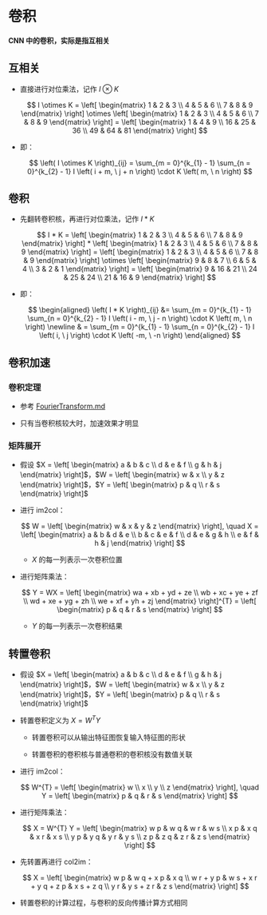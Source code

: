 # 卷积

#### $\mathrm{CNN}$ 中的卷积，实际是指互相关

## 互相关

- 直接进行对位乘法，记作 $I \otimes K$

  $$
  I \otimes K = \left[ \begin{matrix} 1 & 2 & 3 \\ 4 & 5 & 6 \\ 7 & 8 & 9 \end{matrix} \right] \otimes \left[ \begin{matrix} 1 & 2 & 3 \\ 4 & 5 & 6 \\ 7 & 8 & 9 \end{matrix} \right] = \left[ \begin{matrix} 1 & 4 & 9 \\ 16 & 25 & 36 \\ 49 & 64 & 81 \end{matrix} \right]
  $$

- 即：

  $$
  \left( I \otimes K \right)_{ij} = \sum_{m = 0}^{k_{1} - 1} \sum_{n = 0}^{k_{2} - 1} I \left( i + m, \ j + n \right) \cdot K \left( m, \ n \right)
  $$

## 卷积

- 先翻转卷积核，再进行对位乘法，记作 $I * K$

  $$
  I * K = \left[ \begin{matrix} 1 & 2 & 3 \\ 4 & 5 & 6 \\ 7 & 8 & 9 \end{matrix} \right] * \left[ \begin{matrix} 1 & 2 & 3 \\ 4 & 5 & 6 \\ 7 & 8 & 9 \end{matrix} \right] = \left[ \begin{matrix} 1 & 2 & 3 \\ 4 & 5 & 6 \\ 7 & 8 & 9 \end{matrix} \right] \otimes \left[ \begin{matrix} 9 & 8 & 7 \\ 6 & 5 & 4 \\ 3 & 2 & 1 \end{matrix} \right] = \left[ \begin{matrix} 9 & 16 & 21 \\ 24 & 25 & 24 \\ 21 & 16 & 9 \end{matrix} \right]
  $$

- 即：

  $$
  \begin{aligned}
  \left( I * K \right)_{ij} &= \sum_{m = 0}^{k_{1} - 1} \sum_{n = 0}^{k_{2} - 1} I \left( i - m, \ j - n \right) \cdot K \left( m, \ n \right) \newline
  & = \sum_{m = 0}^{k_{1} - 1} \sum_{n = 0}^{k_{2} - 1} I \left( i, \ j \right) \cdot K \left( -m, \ -n \right)
  \end{aligned}
  $$

## 卷积加速

### 卷积定理

- 参考 [$\mathrm{FourierTransform.md}$](../basic/FourierTransform.md)

- 只有当卷积核较大时，加速效果才明显

### 矩阵展开

- 假设 $X = \left[ \begin{matrix} a & b & c \\ d & e & f \\ g & h & j \end{matrix} \right]$，$W = \left[ \begin{matrix} w & x \\ y & z \end{matrix} \right]$，$Y = \left[ \begin{matrix} p & q \\ r & s \end{matrix} \right]$

- 进行 $\mathrm{im2col}$：

  $$
  W = \left[ \begin{matrix} w & x & y & z \end{matrix} \right], \quad X = \left[ \begin{matrix} a & b & d & e \\ b & c & e & f \\ d & e & g & h \\ e & f & h & j \end{matrix} \right]
  $$

  - $X$ 的每一列表示一次卷积位置

- 进行矩阵乘法：

  $$
  Y = WX = \left[ \begin{matrix} wa + xb + yd + ze \\ wb + xc + ye + zf \\ wd + xe + yg + zh \\ we + xf + yh + zj \end{matrix} \right]^{T} = \left[ \begin{matrix} p & q & r & s \end{matrix} \right]
  $$

  - $Y$ 的每一列表示一次卷积结果

## 转置卷积

- 假设 $X = \left[ \begin{matrix} a & b & c \\ d & e & f \\ g & h & j \end{matrix} \right]$，$W = \left[ \begin{matrix} w & x \\ y & z \end{matrix} \right]$，$Y = \left[ \begin{matrix} p & q \\ r & s \end{matrix} \right]$

- 转置卷积定义为 $X = W^{T} Y$

  - 转置卷积可以从输出特征图恢复输入特征图的形状

  - 转置卷积的卷积核与普通卷积的卷积核没有数值关联

- 进行 $\mathrm{im2col}$：

  $$
  W^{T} = \left[ \begin{matrix} w \\ x \\ y \\ z \end{matrix} \right], \quad Y = \left[ \begin{matrix} p & q & r & s \end{matrix} \right]
  $$

- 进行矩阵乘法：

  $$
  X = W^{T} Y = \left[ \begin{matrix} w p & w q & w r & w s \\ x p & x q & x r & x s \\ y p & y q & y r & y s \\ z p & z q & z r & z s \end{matrix} \right]
  $$

- 先转置再进行 $\mathrm{col2im}$：

  $$
  X = \left[ \begin{matrix} w p & w q + x p & x q \\ w r + y p & w s + x r + y q + z p & x s + z q \\ y r & y s + z r & z s \end{matrix} \right]
  $$

- 转置卷积的计算过程，与卷积的反向传播计算方式相同


